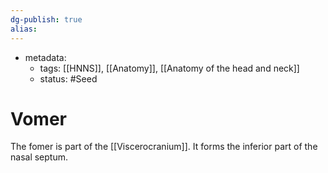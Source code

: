 ```yaml
---
dg-publish: true
alias:
---
```

- metadata:
	- tags: [[HNNS]], [[Anatomy]], [[Anatomy of the head and neck]]
	- status: #Seed 
# Vomer
The fomer is part of the [[Viscerocranium]].
It forms the inferior part of the nasal septum.
